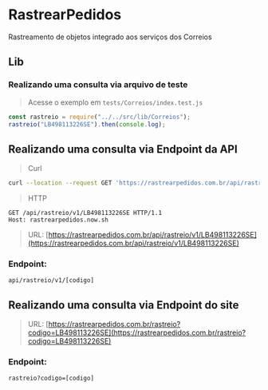 # RastrearPedidos

Rastreamento de objetos integrado aos serviços dos Correios

## Lib

### Realizando uma consulta via arquivo de teste

> Acesse o exemplo em `tests/Correios/index.test.js`

```js
const rastreio = require("../../src/lib/Correios");
rastreio("LB498113226SE").then(console.log);
```

## Realizando uma consulta via Endpoint da API

> Curl

```sh
curl --location --request GET 'https://rastrearpedidos.com.br/api/rastreio/v1/LB498113226SE'
```

> HTTP

```http
GET /api/rastreio/v1/LB498113226SE HTTP/1.1
Host: rastrearpedidos.now.sh
```

> URL: [https://rastrearpedidos.com.br/api/rastreio/v1/LB498113226SE](https://rastrearpedidos.com.br/api/rastreio/v1/LB498113226SE)

### Endpoint:

`api/rastreio/v1/[codigo]`


## Realizando uma consulta via Endpoint do site

> URL: [https://rastrearpedidos.com.br/rastreio?codigo=LB498113226SE](https://rastrearpedidos.com.br/rastreio?codigo=LB498113226SE)

### Endpoint:

`rastreio?codigo=[codigo]`

